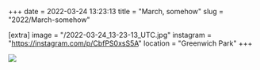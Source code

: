 +++
date = 2022-03-24 13:23:13
title = "March, somehow"
slug = "2022/March-somehow"

[extra]
image = "/2022-03-24_13-23-13_UTC.jpg"
instagram = "https://instagram.com/p/CbfPS0xsS5A"
location = "Greenwich Park"
+++

<img src="/2022-03-24_13-23-13_UTC.jpg" />
